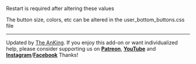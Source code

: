 Restart is required after altering these values

The button size, colors, etc can be altered in the user_bottom_buttons.css file

---

Updated by [The AnKing](https://www.ankingmed.com). If you enjoy this add-on or want individualized help, please consider supporting us on **[Patreon](https://www.patreon.com/ankingmed)**, **[YouTube](https://www.youtube.com/theanking)** and **[Instagram](https://www.instagram.com/ankingmed)**/**[Facebook](https://www.facebook.com/ankingmed)** Thanks!